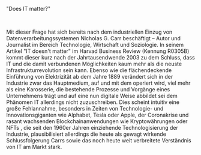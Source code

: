 <p>
"Does IT matter?" 
</p>
</br>
<p>
Mit dieser Frage hat sich bereits nach dem industriellen Einzug von Datenverarbeitungssystemen Nicholas G. Carr beschäftigt – Autor und Journalist im Bereich Technologie, Wirtschaft und Soziologie.  In seinem Artikel "IT doesn't matter" im Harvad Business Review (Kennung R0305B) kommt dieser kurz nach der Jahrtausendwende 2003 zu dem Schluss, dass IT und die damit verbundenen Möglichkeiten kaum mehr als die neuste Infrastrukturrevolution sein kann.  Ebenso wie die flächendeckende Einführung von Elektrizität ab dem Jahre 1889 verändert sich in der Industrie zwar das Hauptmedium, auf und mit dem operiert wird, viel mehr als eine Karosserie, die bestehende Prozesse und Vorgänge eines Unternehmens trägt und auf eine nun digitale Weise abbildet sei dem Phänomen IT allerdings nicht zuzuschreiben. 
Dies scheint intuitiv eine große Fehlannahme, besonders in Zeiten von Technologie- und Innovationsgiganten wie Alphabet, Tesla oder Apple, der Coronakrise und rasant wachsenden Blockchainanwendungen wie Kryptowährungen oder NFTs , die seit den 1960er Jahren einziehende Technologisierung der Industrie, plausibilisiert allerdings die heute als gewagt wirkende Schlussfolgerung Carrs sowie das noch heute weit verbreitete Verständnis von IT am Markt stark. 

  
</p>
